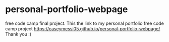 # personal-portfolio-webpage
free code camp final project. 
This the link to my personal portfolio free code camp project https://caseymessi05.github.io/personal-portfolio-webpage/
Thank you :)
 
